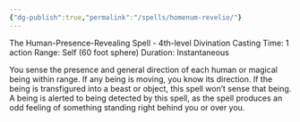 ```yaml
---
{"dg-publish":true,"permalink":"/spells/homenum-revelio/"}
---
```


The Human-Presence-Revealing Spell - 4th-level Divination 
Casting Time: 1 action 
Range: Self (60 foot sphere) 
Duration: Instantaneous 

You sense the presence and general direction of each human or magical being within range. If any being is moving, you know its direction. If the being is transfigured into a beast or object, this spell won’t sense that being. A being is alerted to being detected by this spell, as the spell produces an odd feeling of something standing right behind you or over you.
